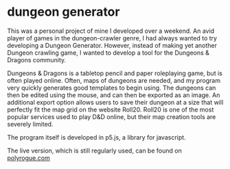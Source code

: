 # dungeon generator
This was a personal project of mine I developed over a weekend. An avid player of games in the dungeon-crawler genre, I had always wanted to try developing a Dungeon Generator. However, instead of making yet another Dungeon crawling game, I wanted to develop a tool for the Dungeons & Dragons community.

Dungeons & Dragons is a tabletop pencil and paper roleplaying game, but is often played online. Often, maps of dungeons are needed, and my program very quickly generates good templates to begin using. The dungeons can then be edited using the mouse, and can then be exported as an image. An additional export option allows users to save their dungeon at a size that will perfectly fit the map grid on the website Roll20. Roll20 is one of the most popular services used to play D&D online, but their map creation tools are severely limited.

The program itself is developed in p5.js, a library for javascript.

The live version, which is still regularly used, can be found on [polyrogue.com](http://polyrogue.com/dungeon)

